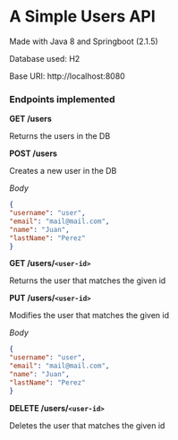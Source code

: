 # A Simple Users API

Made with Java 8 and Springboot (2.1.5)

Database used: H2

Base URI: http://localhost:8080


### Endpoints implemented

**GET /users**

Returns the users in the DB

**POST /users**

Creates a new user in the DB

_Body_
```json
{
"username": "user",
"email": "mail@mail.com",
"name": "Juan",
"lastName": "Perez"
}
```

**GET /users/`<user-id>`**

Returns the user that matches the given id

**PUT /users/`<user-id>`**

Modifies the user that matches the given id

_Body_
```json
{
"username": "user",
"email": "mail@mail.com",
"name": "Juan",
"lastName": "Perez"
}
```

**DELETE /users/`<user-id>`**

Deletes the user that matches the given id


